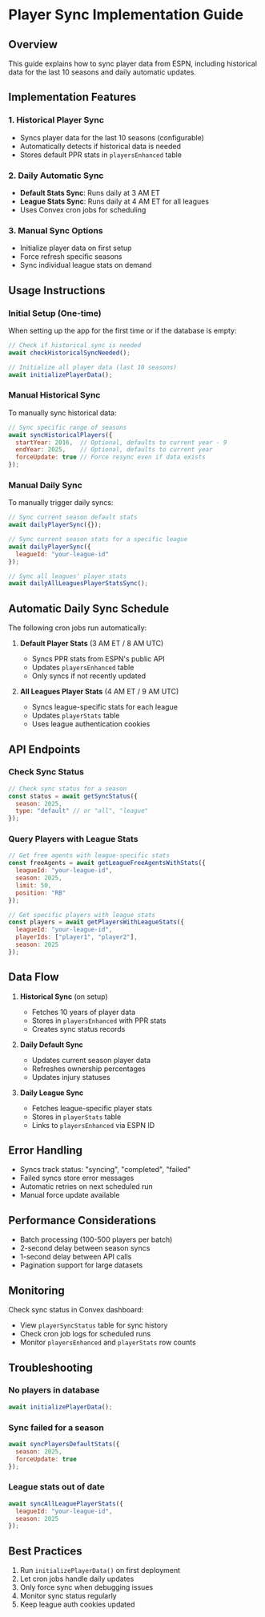# Player Sync Implementation Guide

## Overview

This guide explains how to sync player data from ESPN, including historical data for the last 10 seasons and daily automatic updates.

## Implementation Features

### 1. Historical Player Sync
- Syncs player data for the last 10 seasons (configurable)
- Automatically detects if historical data is needed
- Stores default PPR stats in `playersEnhanced` table

### 2. Daily Automatic Sync
- **Default Stats Sync**: Runs daily at 3 AM ET
- **League Stats Sync**: Runs daily at 4 AM ET for all leagues
- Uses Convex cron jobs for scheduling

### 3. Manual Sync Options
- Initialize player data on first setup
- Force refresh specific seasons
- Sync individual league stats on demand

## Usage Instructions

### Initial Setup (One-time)

When setting up the app for the first time or if the database is empty:

```javascript
// Check if historical sync is needed
await checkHistoricalSyncNeeded();

// Initialize all player data (last 10 seasons)
await initializePlayerData();
```

### Manual Historical Sync

To manually sync historical data:

```javascript
// Sync specific range of seasons
await syncHistoricalPlayers({
  startYear: 2016,  // Optional, defaults to current year - 9
  endYear: 2025,    // Optional, defaults to current year
  forceUpdate: true // Force resync even if data exists
});
```

### Manual Daily Sync

To manually trigger daily syncs:

```javascript
// Sync current season default stats
await dailyPlayerSync({});

// Sync current season stats for a specific league
await dailyPlayerSync({
  leagueId: "your-league-id"
});

// Sync all leagues' player stats
await dailyAllLeaguesPlayerStatsSync();
```

## Automatic Daily Sync Schedule

The following cron jobs run automatically:

1. **Default Player Stats** (3 AM ET / 8 AM UTC)
   - Syncs PPR stats from ESPN's public API
   - Updates `playersEnhanced` table
   - Only syncs if not recently updated

2. **All Leagues Player Stats** (4 AM ET / 9 AM UTC)
   - Syncs league-specific stats for each league
   - Updates `playerStats` table
   - Uses league authentication cookies

## API Endpoints

### Check Sync Status
```javascript
// Check sync status for a season
const status = await getSyncStatus({ 
  season: 2025, 
  type: "default" // or "all", "league"
});
```

### Query Players with League Stats
```javascript
// Get free agents with league-specific stats
const freeAgents = await getLeagueFreeAgentsWithStats({
  leagueId: "your-league-id",
  season: 2025,
  limit: 50,
  position: "RB"
});

// Get specific players with league stats  
const players = await getPlayersWithLeagueStats({
  leagueId: "your-league-id",
  playerIds: ["player1", "player2"],
  season: 2025
});
```

## Data Flow

1. **Historical Sync** (on setup)
   - Fetches 10 years of player data
   - Stores in `playersEnhanced` with PPR stats
   - Creates sync status records

2. **Daily Default Sync**
   - Updates current season player data
   - Refreshes ownership percentages
   - Updates injury statuses

3. **Daily League Sync**
   - Fetches league-specific player stats
   - Stores in `playerStats` table
   - Links to `playersEnhanced` via ESPN ID

## Error Handling

- Syncs track status: "syncing", "completed", "failed"
- Failed syncs store error messages
- Automatic retries on next scheduled run
- Manual force update available

## Performance Considerations

- Batch processing (100-500 players per batch)
- 2-second delay between season syncs
- 1-second delay between API calls
- Pagination support for large datasets

## Monitoring

Check sync status in Convex dashboard:
- View `playerSyncStatus` table for sync history
- Check cron job logs for scheduled runs
- Monitor `playersEnhanced` and `playerStats` row counts

## Troubleshooting

### No players in database
```javascript
await initializePlayerData();
```

### Sync failed for a season
```javascript
await syncPlayersDefaultStats({ 
  season: 2025, 
  forceUpdate: true 
});
```

### League stats out of date
```javascript
await syncAllLeaguePlayerStats({
  leagueId: "your-league-id",
  season: 2025
});
```

## Best Practices

1. Run `initializePlayerData()` on first deployment
2. Let cron jobs handle daily updates
3. Only force sync when debugging issues
4. Monitor sync status regularly
5. Keep league auth cookies updated